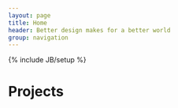 ```yaml
---
layout: page
title: Home
header: Better design makes for a better world
group: navigation
---
```

{% include JB/setup %}

# Projects


